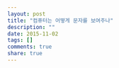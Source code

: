 ```yaml
---
layout: post
title: "컴퓨터는 어떻게 문자를 보여주나"
description: ""
date: 2015-11-02
tags: []
comments: true
share: true
---
```




